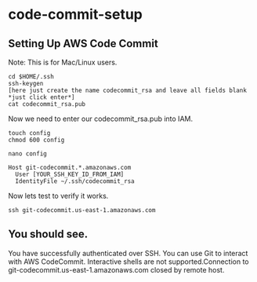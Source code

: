 # code-commit-setup


Setting Up AWS Code Commit
---
Note: This is for Mac/Linux users.

```
cd $HOME/.ssh
ssh-keygen
[here just create the name codecommit_rsa and leave all fields blank *just click enter*]
cat codecommit_rsa.pub
```

Now we need to enter our codecommit_rsa.pub into IAM.

```
touch config
chmod 600 config
```

```
nano config

Host git-codecommit.*.amazonaws.com
  User [YOUR_SSH_KEY_ID_FROM_IAM]
  IdentityFile ~/.ssh/codecommit_rsa
```

Now lets test to verify it works.

```
ssh git-codecommit.us-east-1.amazonaws.com
```

You should see.
---
You have successfully authenticated over SSH. You can use Git to interact with AWS CodeCommit. Interactive shells are not supported.Connection to git-codecommit.us-east-1.amazonaws.com closed by remote host.
